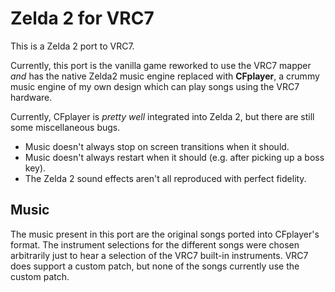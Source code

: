 # Zelda 2 for VRC7

This is a Zelda 2 port to VRC7.

Currently, this port is the vanilla game reworked to use the VRC7 mapper
_and_ has the native Zelda2 music engine replaced with **CFplayer**, a
crummy music engine of my own design which can play songs using the VRC7
hardware.

Currently, CFplayer is _pretty well_ integrated into Zelda 2, but there
are still some miscellaneous bugs.

- Music doesn't always stop on screen transitions when it should.
- Music doesn't always restart when it should (e.g. after picking up a
  boss key).
- The Zelda 2 sound effects aren't all reproduced with perfect fidelity.

## Music

The music present in this port are the original songs ported into CFplayer's
format.  The instrument selections for the different songs were chosen
arbitrarily just to hear a selection of the VRC7 built-in instruments.
VRC7 does support a custom patch, but none of the songs currently use the
custom patch.
